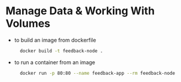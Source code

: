 # Manage Data & Working With Volumes

- to build an image from dockerfile

  ```bash
    docker build -t feedback-node .
  ```

- to run a container from an image

  ```bash
    docker run -p 80:80 --name feedback-app --rm feedback-node
  ```

